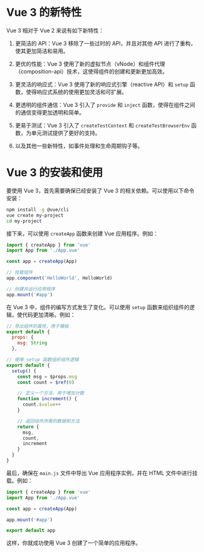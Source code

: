 # Vue 3 的新特性

Vue 3 相对于 Vue 2 来说有如下新特性：

1. 更简洁的 API：Vue 3 移除了一些过时的 API，并且对其他 API 进行了重构，使其更加简洁和易用。

2. 更优的性能：Vue 3 使用了新的虚拟节点（vNode）和组件代理（composition-api）技术，这使得组件的创建和更新更加高效。

3. 更灵活的响应式：Vue 3 使用了新的响应式引擎（reactive API）和 `setup` 函数，使得响应式系统的使用更加灵活和可扩展。

4. 更透明的组件通信：Vue 3 引入了 `provide` 和 `inject` 函数，使得在组件之间的通信变得更加透明和简单。

5. 更易于测试：Vue 3 引入了 `createTestContext` 和 `createTestBrowserEnv` 函数，为单元测试提供了更好的支持。

6. 以及其他一些新特性，如事件处理和生命周期钩子等。

# Vue 3 的安装和使用

要使用 Vue 3，首先需要确保已经安装了 Vue 3 的相关依赖。可以使用以下命令安装：

```bash
npm install -g @vue/cli
vue create my-project
cd my-project
```

接下来，可以使用 `createApp` 函数来创建 Vue 应用程序。例如：

```javascript
import { createApp } from 'vue'
import App from './App.vue'

const app = createApp(App)

// 挂载组件
app.component('HelloWorld', HelloWorld)

// 创建并运行应用程序
app.mount('#app')
```

在 Vue 3 中，组件的编写方式发生了变化。可以使用 `setup` 函数来组织组件的逻辑，使代码更加清晰。例如：

```javascript
// 导出组件的属性，用于模板
export default {
  props: {
    msg: String
  },

// 使用 setup 函数组织组件逻辑
export default {
  setup() {
    const msg = $props.msg
    const count = $ref(0)

    // 定义一个方法，用于增加计数
    function increment() {
      count.$value++
    }

    // 返回组件所需的数据和方法
    return {
      msg,
      count,
      increment
    }
  }
}
```

最后，确保在 `main.js` 文件中导出 Vue 应用程序实例，并在 HTML 文件中进行挂载。例如：

```javascript
import { createApp } from 'vue'
import App from './App.vue'

const app = createApp(App)

app.mount('#app')

export default app
```

这样，你就成功使用 Vue 3 创建了一个简单的应用程序。
